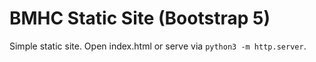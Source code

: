 # BMHC Static Site (Bootstrap 5)

Simple static site. Open index.html or serve via `python3 -m http.server`.
